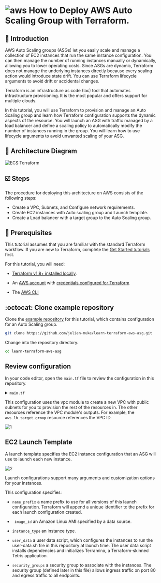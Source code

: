 # ![aws](https://github.com/julien-muke/Search-Engine-Website-using-AWS/assets/110755734/01cd6124-8014-4baa-a5fe-bd227844d263)     How to Deploy AWS Auto Scaling Group with Terraform.


## <a name="introduction">🤖 Introduction</a>

AWS Auto Scaling groups (ASGs) let you easily scale and manage a collection of EC2 instances that run the same instance configuration. You can then manage the number of running instances manually or dynamically, allowing you to lower operating costs. Since ASGs are dynamic, Terraform does not manage the underlying instances directly because every scaling action would introduce state drift. You can use Terraform lifecycle arguments to avoid drift or accidental changes.

Terraform is an infrastructure as code (Iac) tool that automates infrastructure provisioning. It is the most popular and offers support for multiple clouds.

In this tutorial, you will use Terraform to provision and manage an Auto Scaling group and learn how Terraform configuration supports the dynamic aspects of the resource. You will launch an ASG with traffic managed by a load balancer and define a scaling policy to automatically modify the number of instances running in the group. You will learn how to use lifecycle arguments to avoid unwanted scaling of your ASG.


## <a name="design">📐 Architecture Diagram</a>

![ECS Terraform](https://github.com/julien-muke/ec2-auto-scaling-terraform/assets/110755734/7b028d20-dbbe-4228-883f-2eb9a2851095)


## <a name="steps">☑️ Steps</a>

The procedure for deploying this architecture on AWS consists of the following steps:

* Create a VPC, Subnets, and Configure network requirements.
* Create EC2 instances with Auto scaling group and Launch template.
* Create a Load balancer with a target group to the Auto Scaling group.


## 📝 Prerequisites

This tutorial assumes that you are familiar with the standard Terraform workflow. If you are new to Terraform, complete the [Get Started tutorials](https://developer.hashicorp.com/terraform/tutorials/aws-get-started) first.

For this tutorial, you will need:

* [Terraform v1.8+ installed locally](https://developer.hashicorp.com/terraform/tutorials/aws-get-started/install-cli).
    
* An [AWS account](https://portal.aws.amazon.com/billing/signup) with [credentials configured for Terraform](https://registry.terraform.io/providers/hashicorp/aws/latest/docs#authentication).
    
* The [AWS CLI](https://aws.amazon.com/cli/)

##  	:octocat: Clone example repository

Clone the [example repository](https://github.com/julien-muke/learn-terraform-aws-asg) for this tutorial, which contains configuration for an Auto Scaling group.

```bash
git clone https://github.com/julien-muke/learn-terraform-aws-asg.git
```

Change into the repository directory.

```bash
cd learn-terraform-aws-asg
```

## Review configuration

In your code editor, open the `main.tf` file to review the configuration in this repository.

<details>
<summary><code>main.tf</code></summary>

```bash
# Copyright (c) HashiCorp, Inc.
# SPDX-License-Identifier: MPL-2.0

provider "aws" {
  region = "us-east-2"

  default_tags {
    tags = {
      hashicorp-learn = "aws-asg"
    }
  }
}

data "aws_availability_zones" "available" {
  state = "available"
}

module "vpc" {
  source  = "terraform-aws-modules/vpc/aws"
  version = "2.77.0"

  name = "main-vpc"
  cidr = "10.0.0.0/16"

  azs                  = data.aws_availability_zones.available.names
  public_subnets       = ["10.0.4.0/24", "10.0.5.0/24", "10.0.6.0/24"]
  enable_dns_hostnames = true
  enable_dns_support   = true
}

data "aws_ami" "amazon-linux" {
  most_recent = true
  owners      = ["amazon"]

  filter {
    name   = "name"
    values = ["amzn-ami-hvm-*-x86_64-ebs"]
  }
}

resource "aws_launch_configuration" "terramino" {
  name_prefix     = "learn-terraform-aws-asg-"
  image_id        = data.aws_ami.amazon-linux.id
  instance_type   = "t2.micro"
  user_data       = file("user-data.sh")
  security_groups = [aws_security_group.terramino_instance.id]

  lifecycle {
    create_before_destroy = true
  }
}

resource "aws_autoscaling_group" "terramino" {
  name                 = "terramino"
  min_size             = 1
  max_size             = 3
  desired_capacity     = 1
  launch_configuration = aws_launch_configuration.terramino.name
  vpc_zone_identifier  = module.vpc.public_subnets

  health_check_type    = "ELB"

  tag {
    key                 = "Name"
    value               = "HashiCorp Learn ASG - Terramino"
    propagate_at_launch = true
  }
}

resource "aws_lb" "terramino" {
  name               = "learn-asg-terramino-lb"
  internal           = false
  load_balancer_type = "application"
  security_groups    = [aws_security_group.terramino_lb.id]
  subnets            = module.vpc.public_subnets
}

resource "aws_lb_listener" "terramino" {
  load_balancer_arn = aws_lb.terramino.arn
  port              = "80"
  protocol          = "HTTP"

  default_action {
    type             = "forward"
    target_group_arn = aws_lb_target_group.terramino.arn
  }
}

resource "aws_lb_target_group" "terramino" {
  name     = "learn-asg-terramino"
  port     = 80
  protocol = "HTTP"
  vpc_id   = module.vpc.vpc_id
}


resource "aws_autoscaling_attachment" "terramino" {
  autoscaling_group_name = aws_autoscaling_group.terramino.id
  alb_target_group_arn   = aws_lb_target_group.terramino.arn
}

resource "aws_security_group" "terramino_instance" {
  name = "learn-asg-terramino-instance"
  ingress {
    from_port       = 80
    to_port         = 80
    protocol        = "tcp"
    security_groups = [aws_security_group.terramino_lb.id]
  }

  egress {
    from_port       = 0
    to_port         = 0
    protocol        = "-1"
    cidr_blocks     = ["0.0.0.0/0"]
  }

  vpc_id = module.vpc.vpc_id
}

resource "aws_security_group" "terramino_lb" {
  name = "learn-asg-terramino-lb"
  ingress {
    from_port   = 80
    to_port     = 80
    protocol    = "tcp"
    cidr_blocks = ["0.0.0.0/0"]
  }

  egress {
    from_port   = 0
    to_port     = 0
    protocol    = "-1"
    cidr_blocks = ["0.0.0.0/0"]
  }

  vpc_id = module.vpc.vpc_id
}
```
</details>


This configuration uses the vpc module to create a new VPC with public subnets for you to provision the rest of the resources in. The other resources reference the VPC module's outputs. For example, the `aws_lb_target_group` resource references the VPC ID. 

![1](https://github.com/julien-muke/ec2-auto-scaling-terraform/assets/110755734/1c906a25-917d-4ef8-864a-d3c37851c01c)


## EC2 Launch Template

A launch template specifies the EC2 instance configuration that an ASG will use to launch each new instance. 

![2](https://github.com/julien-muke/ec2-auto-scaling-terraform/assets/110755734/3313785d-3149-42d0-a793-c81d8afc43b7)


Launch configurations support many arguments and customization options for your instances.

This configuration specifies:

* `name_prefix` a name prefix to use for all versions of this launch configuration. Terraform will append a unique identifier to the prefix for each launch configuration created.

* ` image_id` an Amazon Linux AMI specified by a data source.

* `instance_type` an instance type.

* `user_data` a user data script, which configures the instances to run the user-data.sh file in this repository at launch time. The user data script installs dependencies and initializes Terramino, a Terraform-skinned Tetris application. 

* `security_groups` a security group to associate with the instances. The security group (defined later in this file) allows ingress traffic on port 80 and egress traffic to all endpoints.
